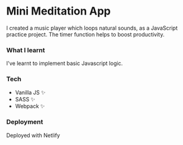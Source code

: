 # Mini Meditation App

I created a music player which loops natural sounds, as a JavaScript practice project. The timer function helps to boost productivity. 

### What I learnt 
 I've learnt to implement basic Javascript logic.
### Tech
- Vanilla JS ✨
- SASS ✨
- Webpack ✨

### Deployment
Deployed with Netlify
